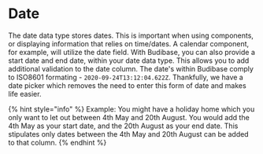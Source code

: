 # Date

The date data type stores dates. This is important when using components, or displaying information that relies on time/dates. A calendar component, for example, will utilize the date field. With Budibase, you can also provide a start date and end date, within your date data type. This allows you to add additional validation to the date column. The date's within Budibase comply to ISO8601 formating - `2020-09-24T13:12:04.622Z`. Thankfully, we have a date picker which removes the need to enter this form of date and makes life easier.

{% hint style="info" %}
Example: You might have a holiday home which you only want to let out between 4th May and 20th August. You would add the 4th May as your start date, and the 20th August as your end date. This stipulates only dates between the 4th May and 20th August can be added to that column. 
{% endhint %}

### 

